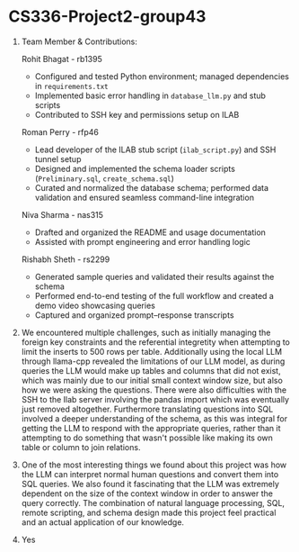 # CS336-Project2-group43

1) Team Member & Contributions:
   
   Rohit Bhagat - rb1395
   - Configured and tested Python environment; managed dependencies in `requirements.txt`
   - Implemented basic error handling in `database_llm.py` and stub scripts
   - Contributed to SSH key and permissions setup on ILAB
   
   Roman Perry - rfp46
   - Lead developer of the ILAB stub script (`ilab_script.py`) and SSH tunnel setup
   - Designed and implemented the schema loader scripts (`Preliminary.sql`, `create_schema.sql`)
   - Curated and normalized the database schema; performed data validation and ensured seamless command-line integration
     
   Niva Sharma - nas315
   - Drafted and organized the README and usage documentation
   - Assisted with prompt engineering and error handling logic
     
   Rishabh Sheth - rs2299
   - Generated sample queries and validated their results against the schema
   - Performed end-to-end testing of the full workflow and created a demo video showcasing queries
   - Captured and organized prompt–response transcripts


2) We encountered multiple challenges, such as initially managing the foreign key constraints and the referential integretity when attempting to limit the inserts to 500 rows per table. Additionally using the local LLM through llama-cpp revealed the limitations of our LLM model, as during queries the LLM would make up tables and columns that did not exist, which was mainly due to our initial small context window size, but also how we were asking the questions. There were also difficulties with the SSH to the Ilab server involving the pandas import which was eventually just removed altogether. Furthermore translating questions into SQL involved a deeper understanding of the schema, as this was integral for getting the LLM to respond with the appropriate queries, rather than it attempting to do something that wasn't possible like making its own table or column to join relations.

3) One of the most interesting things we found about this project was how the LLM can interpret normal human questions and convert them into SQL queries. We also found it fascinating that the LLM was extremely dependent on the size of the context window in order to answer the query correctly. The combination of natural language processing, SQL, remote scripting, and schema design made this project feel practical and an actual application of our knowledge. 

4) Yes
